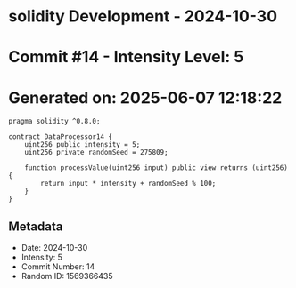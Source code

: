 ﻿# solidity Development - 2024-10-30
# Commit #14 - Intensity Level: 5
# Generated on: 2025-06-07 12:18:22
```solidity
pragma solidity ^0.8.0;

contract DataProcessor14 {
    uint256 public intensity = 5;
    uint256 private randomSeed = 275809;

    function processValue(uint256 input) public view returns (uint256) {
        return input * intensity + randomSeed % 100;
    }
}
```
## Metadata
- Date: 2024-10-30
- Intensity: 5
- Commit Number: 14
- Random ID: 1569366435
